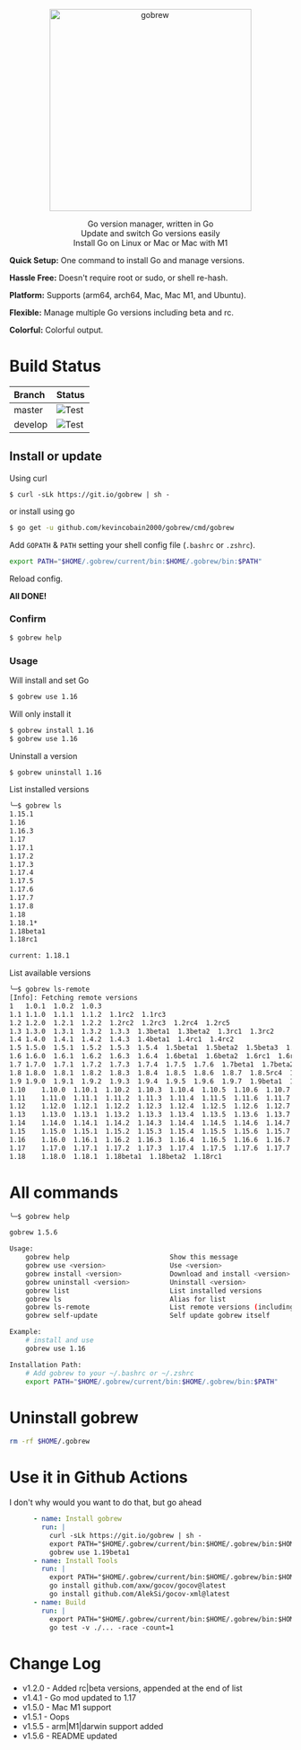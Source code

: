 <p align="center">
  <a href="https://github.com/kevincobain2000/gobrew">
    <img alt="gobrew" src="https://imgur.com/09fGpKY.png" width="360">
  </a>
</p>

<p align="center">
  Go version manager, written in Go<br>
  Update and switch Go versions easily<br>
  Install Go on Linux or Mac or Mac with M1
</p>

**Quick Setup:** One command to install Go and manage versions.

**Hassle Free:** Doesn't require root or sudo, or shell re-hash.

**Platform:** Supports (arm64, arch64, Mac, Mac M1, and Ubuntu).

**Flexible:** Manage multiple Go versions including beta and rc.

**Colorful:** Colorful output.


# Build Status

| Branch  | Status                                                                                     |
| :------ | :----------------------------------------------------------------------------------------- |
| master  | ![Test](https://github.com/kevincobain2000/gobrew/workflows/Test/badge.svg?branch=master)  |
| develop | ![Test](https://github.com/kevincobain2000/gobrew/workflows/Test/badge.svg?branch=develop) |


## Install or update

Using curl

```curl
$ curl -sLk https://git.io/gobrew | sh -
```

or install using go

```sh
$ go get -u github.com/kevincobain2000/gobrew/cmd/gobrew
```

Add `GOPATH` & `PATH` setting your shell config file (`.bashrc` or `.zshrc`).

 ```sh
export PATH="$HOME/.gobrew/current/bin:$HOME/.gobrew/bin:$PATH"
```

Reload config.

**All DONE!**

### Confirm

```sh
$ gobrew help
```

### Usage

Will install and set Go

```sh
$ gobrew use 1.16
```

Will only install it

```sh
$ gobrew install 1.16
$ gobrew use 1.16
```

Uninstall a version

```sh
$ gobrew uninstall 1.16
```

List installed versions

```sh
╰─$ gobrew ls
1.15.1
1.16
1.16.3
1.17
1.17.1
1.17.2
1.17.3
1.17.4
1.17.5
1.17.6
1.17.7
1.17.8
1.18
1.18.1*
1.18beta1
1.18rc1

current: 1.18.1
```

List available versions

```sh
╰─$ gobrew ls-remote
[Info]: Fetching remote versions
1	1.0.1  1.0.2  1.0.3
1.1	1.1.0  1.1.1  1.1.2  1.1rc2  1.1rc3
1.2	1.2.0  1.2.1  1.2.2  1.2rc2  1.2rc3  1.2rc4  1.2rc5
1.3	1.3.0  1.3.1  1.3.2  1.3.3  1.3beta1  1.3beta2  1.3rc1  1.3rc2
1.4	1.4.0  1.4.1  1.4.2  1.4.3  1.4beta1  1.4rc1  1.4rc2
1.5	1.5.0  1.5.1  1.5.2  1.5.3  1.5.4  1.5beta1  1.5beta2  1.5beta3  1.5rc1
1.6	1.6.0  1.6.1  1.6.2  1.6.3  1.6.4  1.6beta1  1.6beta2  1.6rc1  1.6rc2
1.7	1.7.0  1.7.1  1.7.2  1.7.3  1.7.4  1.7.5  1.7.6  1.7beta1  1.7beta2  1.7rc1  1.7rc2  1.7rc3  1.7rc4  1.7rc5  1.7rc6
1.8	1.8.0  1.8.1  1.8.2  1.8.3  1.8.4  1.8.5  1.8.6  1.8.7  1.8.5rc4  1.8.5rc5  1.8beta1  1.8beta2  1.8rc1  1.8rc2  1.8rc3
1.9	1.9.0  1.9.1  1.9.2  1.9.3  1.9.4  1.9.5  1.9.6  1.9.7  1.9beta1  1.9beta2  1.9rc1  1.9rc2
1.10	1.10.0  1.10.1  1.10.2  1.10.3  1.10.4  1.10.5  1.10.6  1.10.7  1.10.8  1.10beta1  1.10beta2  1.10rc1  1.10rc2
1.11	1.11.0  1.11.1  1.11.2  1.11.3  1.11.4  1.11.5  1.11.6  1.11.7  1.11.8  1.11.9  1.11.10  1.11.11  1.11.12  1.11.13  1.11beta1  1.11beta2  1.11beta3  1.11rc1  1.11rc2
1.12	1.12.0  1.12.1  1.12.2  1.12.3  1.12.4  1.12.5  1.12.6  1.12.7  1.12.8  1.12.9  1.12.10  1.12.11  1.12.12  1.12.13  1.12.14  1.12.15  1.12.16  1.12.17  1.12beta1  1.12beta2  1.12rc1
1.13	1.13.0  1.13.1  1.13.2  1.13.3  1.13.4  1.13.5  1.13.6  1.13.7  1.13.8  1.13.9  1.13.10  1.13.11  1.13.12  1.13.13  1.13.14  1.13.15  1.13beta1  1.13rc1  1.13rc2
1.14	1.14.0  1.14.1  1.14.2  1.14.3  1.14.4  1.14.5  1.14.6  1.14.7  1.14.8  1.14.9  1.14.10  1.14.11  1.14.12  1.14.13  1.14.14  1.14.15  1.14beta1  1.14rc1
1.15	1.15.0  1.15.1  1.15.2  1.15.3  1.15.4  1.15.5  1.15.6  1.15.7  1.15.8  1.15.9  1.15.10  1.15.11  1.15.12  1.15.13  1.15.14  1.15.15  1.15beta1  1.15rc1  1.15rc2
1.16	1.16.0  1.16.1  1.16.2  1.16.3  1.16.4  1.16.5  1.16.6  1.16.7  1.16.8  1.16.9  1.16.10  1.16.11  1.16.12  1.16.13  1.16.14  1.16.15  1.16beta1  1.16rc1
1.17	1.17.0  1.17.1  1.17.2  1.17.3  1.17.4  1.17.5  1.17.6  1.17.7  1.17.8  1.17.9  1.17beta1  1.17rc1  1.17rc2
1.18	1.18.0  1.18.1  1.18beta1  1.18beta2  1.18rc1
```

# All commands

```sh
╰─$ gobrew help

gobrew 1.5.6

Usage:
    gobrew help                         Show this message
    gobrew use <version>                Use <version>
    gobrew install <version>            Download and install <version> (binary from official or GOBREW_REGISTRY env)
    gobrew uninstall <version>          Uninstall <version>
    gobrew list                         List installed versions
    gobrew ls                           Alias for list
    gobrew ls-remote                   	List remote versions (including rc|beta versions)
    gobrew self-update                 	Self update gobrew itself

Example:
    # install and use
    gobrew use 1.16

Installation Path:
	# Add gobrew to your ~/.bashrc or ~/.zshrc
	export PATH="$HOME/.gobrew/current/bin:$HOME/.gobrew/bin:$PATH"
```

# Uninstall gobrew

```sh
rm -rf $HOME/.gobrew
```

# Use it in Github Actions

I don't why would you want to do that, but go ahead

```yaml
      - name: Install gobrew
        run: |
          curl -sLk https://git.io/gobrew | sh -
          export PATH="$HOME/.gobrew/current/bin:$HOME/.gobrew/bin:$HOME/go/bin:$PATH"
          gobrew use 1.19beta1
      - name: Install Tools
        run: |
          export PATH="$HOME/.gobrew/current/bin:$HOME/.gobrew/bin:$HOME/go/bin:$PATH"
          go install github.com/axw/gocov/gocov@latest
          go install github.com/AlekSi/gocov-xml@latest
      - name: Build
        run: |
          export PATH="$HOME/.gobrew/current/bin:$HOME/.gobrew/bin:$HOME/go/bin:$PATH"
          go test -v ./... -race -count=1
```

# Change Log

- v1.2.0 - Added rc|beta versions, appended at the end of list
- v1.4.1 - Go mod updated to 1.17
- v1.5.0 - Mac M1 support
- v1.5.1 - Oops
- v1.5.5 - arm|M1|darwin support added
- v1.5.6 - README updated
